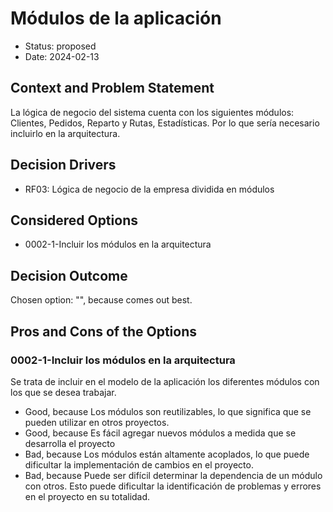 # Módulos de la aplicación

* Status: proposed
* Date: 2024-02-13

## Context and Problem Statement

La lógica de negocio del sistema cuenta con los siguientes módulos: Clientes, Pedidos, Reparto y Rutas, Estadísticas. Por lo que sería necesario incluirlo en la arquitectura.

## Decision Drivers

* RF03: Lógica de negocio de la empresa dividida en módulos

## Considered Options

* 0002-1-Incluir los módulos en la arquitectura

## Decision Outcome

Chosen option: "", because comes out best.

## Pros and Cons of the Options

### 0002-1-Incluir los módulos en la arquitectura

Se trata de incluir en el modelo de la aplicación los diferentes módulos con los que se desea trabajar.

* Good, because Los módulos son reutilizables, lo que significa que se pueden utilizar en otros proyectos.
* Good, because Es fácil agregar nuevos módulos a medida que se desarrolla el proyecto
* Bad, because Los módulos están altamente acoplados, lo que puede dificultar la implementación de cambios en el proyecto.
* Bad, because Puede ser difícil determinar la dependencia de un módulo con otros. Esto puede dificultar la identificación de problemas y errores en el proyecto en su totalidad.
